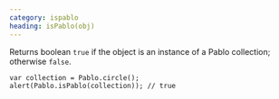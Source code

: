 ```yaml
--- 
category: ispablo
heading: isPablo(obj)
---
```


Returns boolean `true` if the object is an instance of a Pablo collection; otherwise `false`.

    var collection = Pablo.circle();
    alert(Pablo.isPablo(collection)); // true